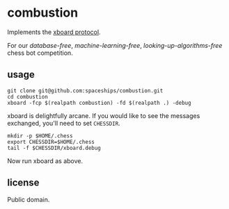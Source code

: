 combustion
==========

Implements the [xboard protocol](https://www.gnu.org/software/xboard/engine-intf.html).

For our *database-free*, *machine-learning-free*, *looking-up-algorithms-free*
chess bot competition.

usage
-----

```{r, engine='bash'}
git clone git@github.com:spaceships/combustion.git
cd combustion
xboard -fcp $(realpath combustion) -fd $(realpath .) -debug
```

xboard is delightfully arcane. If you would like to see the messages exchanged,
you'll need to set `CHESSDIR`.

```{r, engine='bash'}
mkdir -p $HOME/.chess
export CHESSDIR=$HOME/.chess
tail -f $CHESSDIR/xboard.debug
```

Now run xboard as above.

license
-------

Public domain.
